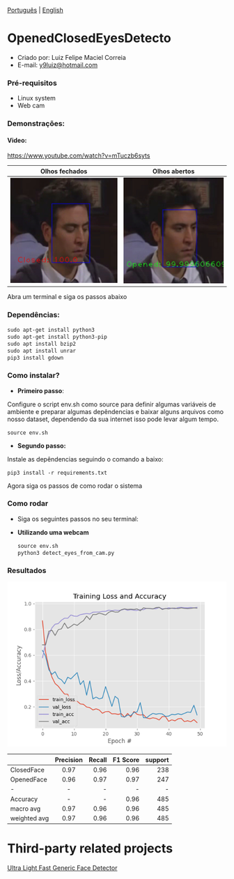[Português](https://github.com/y9luiz/OpenedClosedEyesDetector/blob/main/README.md) | [English](https://github.com/y9luiz/OpenedClosedEyesDetector/blob/main/README_ENG.md) 

# OpenedClosedEyesDetecto

* Criado por: Luiz Felipe Maciel Correia
* E-mail: y9luiz@hotmail.com

### Pré-requisitos

* Linux system
* Web cam

### Demonstrações:

#### Video: 

https://www.youtube.com/watch?v=mTuczb6syts

Olhos fechados            |  Olhos abertos
:-------------------------:|:-------------------------:
![](demo_closed_img.jpg)  |  ![](demo_opened_img.jpg)

Abra um terminal e siga os passos abaixo


### Dependências:

    sudo apt-get install python3
    sudo apt-get install python3-pip
    sudo apt install bzip2
    sudo apt install unrar
    pip3 install gdown

### Como instalar?

*   <b>Primeiro passo</b>:

Configure o script env.sh como source para definir algumas variáveis de ambiente e preparar algumas depêndencias e baixar alguns arquivos como nosso dataset, dependendo da sua internet isso pode levar algum tempo.

    source env.sh

*   <b>Segundo passo:</b>

Instale as depêndencias seguindo o comando a baixo:

    pip3 install -r requirements.txt

Agora siga os passos de como rodar o sistema

### Como rodar

*   Siga os seguintes passos no seu terminal:
*   <b>Utilizando uma webcam</b>

    ```
    source env.sh
    python3 detect_eyes_from_cam.py
    ```

### Resultados

![imagem](plot_novo.png)

|      |  Precision  |    Recall    |    F1 Score       |   support       |
| :---         |     :---:      |          ---: |      ---:  |     ---:  |
| ClosedFace   | 0.97     |  0.96   | 0.96      |     238      |
| OpenedFace     | 0.96       | 0.97    |      0.97    |     247      |
| -     | -       | -    |      -    |     -     |
| Accuracy     |   -     | -    |      0.96    |     485      |
| macro avg     | 0.97       | 0.96    |      0.96    |     485      |
| weighted avg     | 0.97       | 0.96    |      0.96    |     485      |

# Third-party related projects


[Ultra Light Fast Generic Face Detector](https://github.com/Linzaer/Ultra-Light-Fast-Generic-Face-Detector-1MB)
